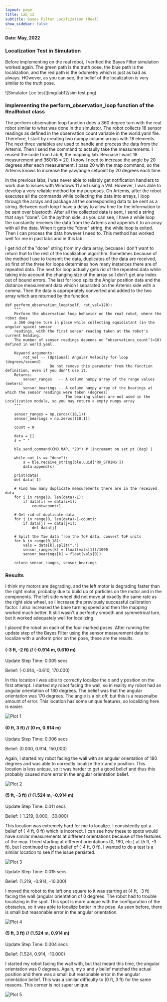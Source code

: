 ```yaml
---
layout: page
title: Lab 12
subtitle: Bayes Filter Localization (Real)
show_sidebar: false
---
```


**Date: May, 2022**


### Localization Test in Simulation
Before implementing on the real robot, I verified the Bayes Filter simulation worked again. The green path is the truth pose, the blue path is the localization, and the red path is the odometry which is just as bad as always. HOwever, as you can see, the belief of the localization is very similar to the truth pose.


![Simulator Loc test](img/lab12/sim test.png)


### Implementing the perform_observation_loop function of the RealRobot class
The perform observation loop function does a 360 degree turn with the real robot similar to what was done in the simulator.  The robot collects 18 sensor readings as defined in the observation count variable in the world.yaml file. Therefore, I start by creating two numpy column arrays with 18 elements. The next three variables are used to handle and process the data from the Artemis. Then I send the command to actaully take the measurements. I reused the code from Lab 9, the mapping lab. Becuase I want 18 measurement and 360/18 = 20, I know I need to increase the angle by 20 degrees after each measurement. I pass 20 with the map command, so the Artemis knows to increase the yaw/angle setpoint by 20 degrees each time. 

In the previous labs, I was never able to reliably get notification handlers to work due to issues with Windows 11 and using a VM. However, I was able to develop a very reliable method for my purposes. On Artemis, after the robot executes all the commands while collecting the data into arrays, I loop through the arrays and package all the corresponding data to be sent as a string. Between each loop I have a delay to allow time for the information to be sent over bluetooth. After all the collected data is sent, I send a string that says "done". On the python side, as you can see, I have a while loop the constantly receives the data from the Artemis and appends it to an array with all the data. When it gets the "done" string, the while loop is exited. Then I can process the data however I need to. This method has worked well for me in past labs and in this lab. 

I get rid of the "done" string from my data array, becuase I don't want to return that to the rest of the localization algorithm. Sometimes because of the method I use to transmit the data, duplicates of the data are received, so first of the three for loops determines how many instances there are of repeated data. The next for loop actually gets rid of the repeated data while taking into account the changing size of the array so I don't get any index out of bound errors. The last for loop splits the Anglur position data and the distance measurement data which I separated on the Artemis side with a comma. Then the data is appropriately converted and added to the two array which are returned by the function.


```
def perform_observation_loop(self, rot_vel=120):
    """
    Perform the observation loop behavior on the real robot, where the robot does  
    a 360 degree turn in place while collecting equidistant (in the angular space) sensor
    readings, with the first sensor reading taken at the robot's current heading. 
    The number of sensor readings depends on "observations_count"(=18) defined in world.yaml.

    Keyword arguments:
        rot_vel -- (Optional) Angular Velocity for loop (degrees/second)
                    Do not remove this parameter from the function definition, even if you don't use it.
    Returns:
        sensor_ranges   -- A column numpy array of the range values (meters)
        sensor_bearings -- A column numpy array of the bearings at which the sensor readings were taken (degrees)
                           The bearing values are not used in the Localization module, so you may return a empty numpy array
    """

    sensor_ranges = np.zeros((18,1))
    sensor_bearings = np.zeros((18,1))

    count = 0

    data = []
    s = " "

    ble.send_command(CMD.MAP, "20") # |increment on set pt (deg) |

    while not (s == "done"):
        s = ble.receive_string(ble.uuid['RX_STRING'])
        data.append(s)    

    print(data)
    del data[-1]

    # Find how many duplicate measurements there are in the received data
    for i in range(0, len(data)-1):
        if data[i] == data[i+1]:
            count=count+1

    # Get rid of duplicate data
    for j in range(0, len(data)-1-count):
        if data[j] == data[j+1]:        
            del data[j]

    # Split the Yaw data from the ToF data, convert ToF units
    for k in range(0,18):
        vals = data[k].split(",")
        sensor_ranges[k] = float(vals[1])/1000
        sensor_bearings[k] = float(vals[0])

    return sensor_ranges, sensor_bearings
```


### Results
I think my motors are degrading, and the left motor is degrading faster than the right motor, probably due to build up of particles on the motor and in the components. The left side wheel did not move at exactly the same rate as the right side wheel, so I increase the previously successful calibration factor. I also increased the base turning speed and then the mapping worked much better. It still wasn't a perfectly smooth and symmetrical turn, but it worked adequately well for localizing.
    
I placed the robot on each of the four marked poses. After running the update step of the Bayes Filter using the sensor measurement data to localize with a uniform prior on the pose, these are the results.

#### (-3 ft, -2 ft) // (-0.914 m, 0.610 m)
Update Step Time: 0.005 secs

Belief: (-0.914, -0.610, 170.000)

In this location I was able to correctly localize the x and y position on the first attempt. I started my robot facing the wall, so in reality my robot had an angular orientation of 180 degrees. The belief was that the angular orientation was 170 degrees. The angle is a bit off, but this is a reasonalbe amount of error. This location has some unique features, so localizing here is easier.

![Plot 1](img/lab12/plot_-3_-2.png)

#### (0 ft, 3 ft) // (0 m, 0.914 m)
Update Step Time: 0.006 secs

Belief: (0.000, 0.914, 150,000)

Again, I started my robot facing the wall with an angular orientation of 180 degrees and was able to correctly localize the x and y position. This location is less unique, so it was harder to get a good belief and thus this probably caused more error in the angular orientation belief.

![Plot 2](img/lab12/plot_0_3.png)

#### (5 ft, -3 ft) // (1.524 m, -0.914 m)
Update Step Time: 0.011 secs

Belief: (-1.219, 0.000, -30.000)

This location was extremely hard for me to localize. I consistently got a belief of (-4 ft, 0 ft) which is incorrect. I can see how these to spots would have similar measurements at different orientations because of the features of the map. I tried starting at different orientations (0, 180, etc.) at (5 ft, -3 ft), but I continued to get a belief of (-4 ft, 0 ft). I wanted to do a test is a similar location to see if the issue persisted.

![Plot 3](img/lab12/plot_5_-3.png)

Update Step Time: 0.015 secs

Belief: (1.219, -0.914, -10.000)

I moved the robot to the left one square to it was starting at (4 ft, -3 ft) facing the wall (angular orientation of 0 degrees. The robot had to trouble localizing in the spot. This spot is more unique with the configuration of the obstacles, so it was able to localize better in the pose. As seen before, there is small but reasonable error in the angular orientation.

![Plot 4](img/lab12/plot_4_-3.png)

#### (5 ft, 3 ft) // (1.524 m, 0.914 m)
Update Step Time: 0.004 secs

Belief: (1.524, 0.914, -10.000)

I started my robot facing the wall with, but that meant this time, the angular orientation was 0 degrees. Again, my x and y belief matched the actual position and there was a small but reasonable error in the angular orientation belief. This was a similar difficulty to (0 ft, 3 ft) for the same reasons. This corner is not super unique.

![Plot 5](img/lab12/plot_5_3.png)

